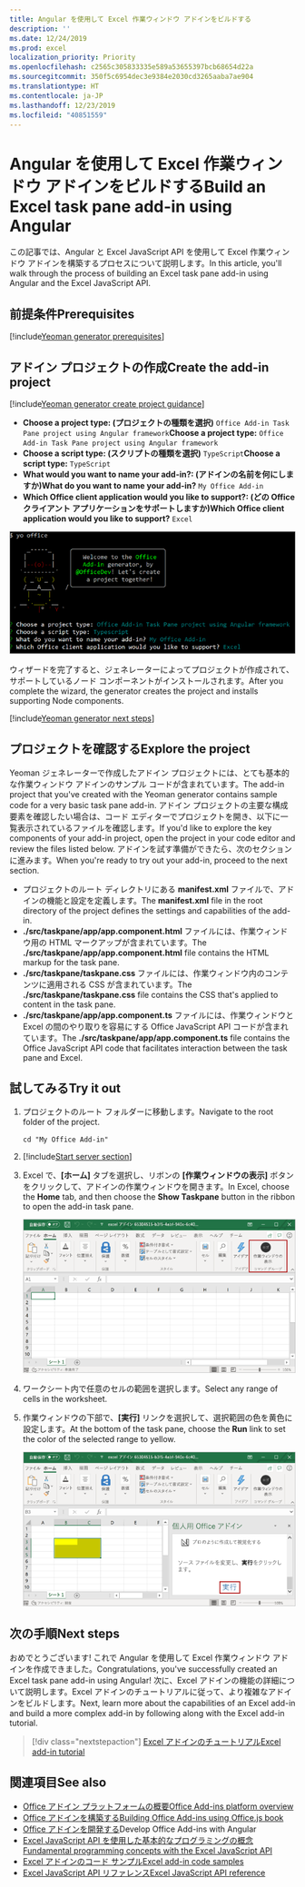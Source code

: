 ```yaml
---
title: Angular を使用して Excel 作業ウィンドウ アドインをビルドする
description: ''
ms.date: 12/24/2019
ms.prod: excel
localization_priority: Priority
ms.openlocfilehash: c2565c305833335e589a53655397bcb68654d22a
ms.sourcegitcommit: 350f5c6954dec3e9384e2030cd3265aaba7ae904
ms.translationtype: HT
ms.contentlocale: ja-JP
ms.lasthandoff: 12/23/2019
ms.locfileid: "40851559"
---
```

# <a name="build-an-excel-task-pane-add-in-using-angular"></a><span data-ttu-id="b7899-102">Angular を使用して Excel 作業ウィンドウ アドインをビルドする</span><span class="sxs-lookup"><span data-stu-id="b7899-102">Build an Excel task pane add-in using Angular</span></span>

<span data-ttu-id="b7899-103">この記事では、Angular と Excel JavaScript API を使用して Excel 作業ウィンドウ アドインを構築するプロセスについて説明します。</span><span class="sxs-lookup"><span data-stu-id="b7899-103">In this article, you'll walk through the process of building an Excel task pane add-in using Angular and the Excel JavaScript API.</span></span>

## <a name="prerequisites"></a><span data-ttu-id="b7899-104">前提条件</span><span class="sxs-lookup"><span data-stu-id="b7899-104">Prerequisites</span></span>

[!include[Yeoman generator prerequisites](../includes/quickstart-yo-prerequisites.md)]

## <a name="create-the-add-in-project"></a><span data-ttu-id="b7899-105">アドイン プロジェクトの作成</span><span class="sxs-lookup"><span data-stu-id="b7899-105">Create the add-in project</span></span>

[!include[Yeoman generator create project guidance](../includes/yo-office-command-guidance.md)]

- <span data-ttu-id="b7899-106">**Choose a project type: (プロジェクトの種類を選択)** `Office Add-in Task Pane project using Angular framework`</span><span class="sxs-lookup"><span data-stu-id="b7899-106">**Choose a project type:** `Office Add-in Task Pane project using Angular framework`</span></span>
- <span data-ttu-id="b7899-107">**Choose a script type: (スクリプトの種類を選択)** `TypeScript`</span><span class="sxs-lookup"><span data-stu-id="b7899-107">**Choose a script type:** `TypeScript`</span></span>
- <span data-ttu-id="b7899-108">**What would you want to name your add-in?: (アドインの名前を何にしますか)**</span><span class="sxs-lookup"><span data-stu-id="b7899-108">**What do you want to name your add-in?**</span></span> `My Office Add-in`
- <span data-ttu-id="b7899-109">**Which Office client application would you like to support?: (どの Office クライアント アプリケーションをサポートしますか)**</span><span class="sxs-lookup"><span data-stu-id="b7899-109">**Which Office client application would you like to support?**</span></span> `Excel`

![Yeoman ジェネレーター](../images/yo-office-excel-angular-2.png)

<span data-ttu-id="b7899-111">ウィザードを完了すると、ジェネレーターによってプロジェクトが作成されて、サポートしているノード コンポーネントがインストールされます。</span><span class="sxs-lookup"><span data-stu-id="b7899-111">After you complete the wizard, the generator creates the project and installs supporting Node components.</span></span>

[!include[Yeoman generator next steps](../includes/yo-office-next-steps.md)]

## <a name="explore-the-project"></a><span data-ttu-id="b7899-112">プロジェクトを確認する</span><span class="sxs-lookup"><span data-stu-id="b7899-112">Explore the project</span></span>

<span data-ttu-id="b7899-113">Yeoman ジェネレーターで作成したアドイン プロジェクトには、とても基本的な作業ウィンドウ アドインのサンプル コードが含まれています。</span><span class="sxs-lookup"><span data-stu-id="b7899-113">The add-in project that you've created with the Yeoman generator contains sample code for a very basic task pane add-in.</span></span> <span data-ttu-id="b7899-114">アドイン プロジェクトの主要な構成要素を確認したい場合は、コード エディターでプロジェクトを開き、以下に一覧表示されているファイルを確認します。</span><span class="sxs-lookup"><span data-stu-id="b7899-114">If you'd like to explore the key components of your add-in project, open the project in your code editor and review the files listed below.</span></span> <span data-ttu-id="b7899-115">アドインを試す準備ができたら、次のセクションに進みます。</span><span class="sxs-lookup"><span data-stu-id="b7899-115">When you're ready to try out your add-in, proceed to the next section.</span></span>

- <span data-ttu-id="b7899-116">プロジェクトのルート ディレクトリにある **manifest.xml** ファイルで、アドインの機能と設定を定義します。</span><span class="sxs-lookup"><span data-stu-id="b7899-116">The **manifest.xml** file in the root directory of the project defines the settings and capabilities of the add-in.</span></span>
- <span data-ttu-id="b7899-117">**./src/taskpane/app/app.component.html** ファイルには、作業ウィンドウ用の HTML マークアップが含まれています。</span><span class="sxs-lookup"><span data-stu-id="b7899-117">The **./src/taskpane/app/app.component.html** file contains the HTML markup for the task pane.</span></span>
- <span data-ttu-id="b7899-118">**./src/taskpane/taskpane.css** ファイルには、作業ウィンドウ内のコンテンツに適用される CSS が含まれています。</span><span class="sxs-lookup"><span data-stu-id="b7899-118">The **./src/taskpane/taskpane.css** file contains the CSS that's applied to content in the task pane.</span></span>
- <span data-ttu-id="b7899-119">**./src/taskpane/app/app.component.ts** ファイルには、作業ウィンドウと Excel の間のやり取りを容易にする Office JavaScript API コードが含まれています。</span><span class="sxs-lookup"><span data-stu-id="b7899-119">The **./src/taskpane/app/app.component.ts** file contains the Office JavaScript API code that facilitates interaction between the task pane and Excel.</span></span>

## <a name="try-it-out"></a><span data-ttu-id="b7899-120">試してみる</span><span class="sxs-lookup"><span data-stu-id="b7899-120">Try it out</span></span>

1. <span data-ttu-id="b7899-121">プロジェクトのルート フォルダーに移動します。</span><span class="sxs-lookup"><span data-stu-id="b7899-121">Navigate to the root folder of the project.</span></span>

    ```command&nbsp;line
    cd "My Office Add-in"
    ```

2. [!include[Start server section](../includes/quickstart-yo-start-server-excel.md)] 

3. <span data-ttu-id="b7899-122">Excel で、**[ホーム]** タブを選択し、リボンの **[作業ウィンドウの表示]** ボタンをクリックして、アドインの作業ウィンドウを開きます。</span><span class="sxs-lookup"><span data-stu-id="b7899-122">In Excel, choose the **Home** tab, and then choose the **Show Taskpane** button in the ribbon to open the add-in task pane.</span></span>

    ![Excel アドイン ボタン](../images/excel-quickstart-addin-3b.png)

4. <span data-ttu-id="b7899-124">ワークシート内で任意のセルの範囲を選択します。</span><span class="sxs-lookup"><span data-stu-id="b7899-124">Select any range of cells in the worksheet.</span></span>

5. <span data-ttu-id="b7899-125">作業ウィンドウの下部で、**[実行]** リンクを選択して、選択範囲の色を黄色に設定します。</span><span class="sxs-lookup"><span data-stu-id="b7899-125">At the bottom of the task pane, choose the **Run** link to set the color of the selected range to yellow.</span></span>

    ![Excel アドイン](../images/excel-quickstart-addin-3c.png)

## <a name="next-steps"></a><span data-ttu-id="b7899-127">次の手順</span><span class="sxs-lookup"><span data-stu-id="b7899-127">Next steps</span></span>

<span data-ttu-id="b7899-128">おめでとうございます! これで Angular を使用して Excel 作業ウィンドウ アドインを作成できました。</span><span class="sxs-lookup"><span data-stu-id="b7899-128">Congratulations, you've successfully created an Excel task pane add-in using Angular!</span></span> <span data-ttu-id="b7899-129">次に、Excel アドインの機能の詳細について説明します。Excel アドインのチュートリアルに従って、より複雑なアドインをビルドします。</span><span class="sxs-lookup"><span data-stu-id="b7899-129">Next, learn more about the capabilities of an Excel add-in and build a more complex add-in by following along with the Excel add-in tutorial.</span></span>

> [!div class="nextstepaction"]
> [<span data-ttu-id="b7899-130">Excel アドインのチュートリアル</span><span class="sxs-lookup"><span data-stu-id="b7899-130">Excel add-in tutorial</span></span>](../tutorials/excel-tutorial.md)

## <a name="see-also"></a><span data-ttu-id="b7899-131">関連項目</span><span class="sxs-lookup"><span data-stu-id="b7899-131">See also</span></span>

* [<span data-ttu-id="b7899-132">Office アドイン プラットフォームの概要</span><span class="sxs-lookup"><span data-stu-id="b7899-132">Office Add-ins platform overview</span></span>](../overview/office-add-ins.md)
* [<span data-ttu-id="b7899-133">Office アドインを構築する</span><span class="sxs-lookup"><span data-stu-id="b7899-133">Building Office Add-ins using Office.js book</span></span>](../overview/office-add-ins-fundamentals.md)
* <span data-ttu-id="b7899-134">[Office アドインを開発する](../develop/develop-overview.md)</span><span class="sxs-lookup"><span data-stu-id="b7899-134">[](../develop/develop-overview.md)Develop Office Add-ins with Angular</span></span>
* [<span data-ttu-id="b7899-135">Excel JavaScript API を使用した基本的なプログラミングの概念</span><span class="sxs-lookup"><span data-stu-id="b7899-135">Fundamental programming concepts with the Excel JavaScript API</span></span>](../excel/excel-add-ins-core-concepts.md)
* [<span data-ttu-id="b7899-136">Excel アドインのコード サンプル</span><span class="sxs-lookup"><span data-stu-id="b7899-136">Excel add-in code samples</span></span>](https://developer.microsoft.com/office/gallery/?filterBy=Samples,Excel)
* [<span data-ttu-id="b7899-137">Excel JavaScript API リファレンス</span><span class="sxs-lookup"><span data-stu-id="b7899-137">Excel JavaScript API reference</span></span>](/office/dev/add-ins/reference/overview/excel-add-ins-reference-overview)